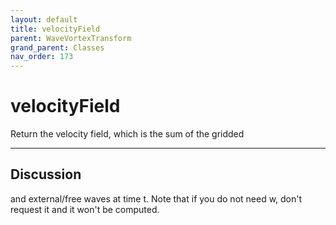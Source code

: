 ```yaml
---
layout: default
title: velocityField
parent: WaveVortexTransform
grand_parent: Classes
nav_order: 173
---
```


#  velocityField

Return the velocity field, which is the sum of the gridded


---

## Discussion
and external/free waves at time t. Note that if you do not
  need w, don't request it and it won't be computed.
